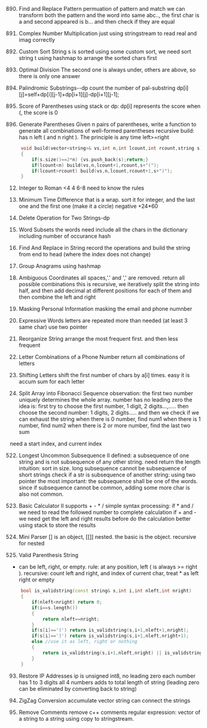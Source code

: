 890. Find and Replace Pattern
permuation of pattern and match
we can transform both the pattern and the word into same abc.., the first char is a and second appeared is b...
and then check if they are equal

537. Complex Number Multiplication
just using stringstream to read real and imag correctly

791. Custom Sort String
s is sorted using some custom sort, we need sort string t
using hashmap to arrange the sorted chars first

553. Optimal Division
The second one is always under, others are above, so there is only one answer

647. Palindromic Substrings--dp
count the number of pal-substring
dp[i][j]=self+dp[i][j-1]+dp[i+1][j]-dp[i+1][j-1];

856. Score of Parentheses
using stack
or dp: dp[i] represents the score 
when (, the score is 0

22. Generate Parentheses
Given n pairs of parentheses, write a function to generate all combinations of well-formed parentheses
recursive build: has n left ( and n right ). The principle is any time left>=right
```cpp
    void build(vector<string>& vs,int n,int lcount,int rcount,string s)
    {
        if(s.size()==2*n) {vs.push_back(s);return;}
        if(lcount<n) build(vs,n,lcount+1,rcount,s+"(");
        if(lcount>rcount) build(vs,n,lcount,rcount+1,s+")");
    }
```
12. Integer to Roman
<4
4
6-8
need to know the rules

539. Minimum Time Difference
that is a wrap. sort it for integer, and the last one and the first one (make it a circle) negative +24*60

583. Delete Operation for Two Strings-dp
916. Word Subsets
the words need include all the chars in the dictionary including number of occurance
hash

833. Find And Replace in String
record the operations
and build the string from end to head (where the index does not change)

49. Group Anagrams
using hashmap

816. Ambiguous Coordinates
all spaces,'.' and ',' are removed. return all possible combinations
this is recursive, we iteratively split the string into half, and then add decimal at different positions for each of them
and then combine the left and right

831. Masking Personal Information
masking the email and phone numnber

809. Expressive Words
letters are repeated more than needed (at least 3 same char)
use two pointer 


767. Reorganize String
arrange the most frequent first. and then less frequent

17. Letter Combinations of a Phone Number
return all combinations of letters

848. Shifting Letters
shift the first number of chars by a[i] times.
easy it is accum sum for each letter

842. Split Array into Fibonacci Sequence
observation: the first two number uniquely determines the whole array. number has no leading zero
the idea is:
first try to choose the first number, 1 digit, 2 digits...,.....
then choose the second number: 1 digits, 2 digits..... and then we check if we can exhaust the string
when there is 0 number, find num1
when there is 1 number, find num2
when there is 2 or more number, find the last two sum

need a start index, and current index

522. Longest Uncommon Subsequence II
defined: a subsequence of one string and is not subsequence of any other string. need return the length
intuition: 
sort in size. long subsequence cannot be subsequence of short strings
check if a str is subsequence of another string: using two pointer
the most important: the subsequence shall be one of the words. since if subsequence cannot be common, adding some more char is also not common.

227. Basic Calculator II
supports + - * /
simple syntax processing: 
if * and / we need to read the followed number to complete calculation
if + and - we need get the left and right results before do the calculation
better using stack to store the results

385. Mini Parser
[] is an object, [[]] nested. the basic is the object. recursive for nested

678. Valid Parenthesis String
* can be left, right, or empty.
rule: at any position, left ( is always >= right ).
recursive: count left and right, and index of current char, treat * as left right or empty
```cpp
    bool is_validstring(const string& s,int i,int nleft,int nright)
    {
        if(nleft<nright) return 0;
        if(i==s.length())
        {
            return nleft==nright;
        }
        if(s[i]=='(') return is_validstring(s,i+1,nleft+1,nright);
        if(s[i]==')') return is_validstring(s,i+1,nleft,nright+1);
        else //use it as left, right or nothing
        {
            return is_validstring(s,i+1,nleft,nright) || is_validstring(s,i+1,nleft+1,nright) || is_validstring(s,i+1,nleft,nright+1);
        }
    }
```
93. Restore IP Addresses
ip is unsigned int8, no leading zero
each number has 1 to 3 digits
all 4 numbers adds to total length of string
(leading zero can be eliminated by converting back to string)

6. ZigZag Conversion
accumulate vector string can connect the strings

722. Remove Comments
remove c++ comments
regular expression: 
vector of a string to a string using copy to stringstream.





